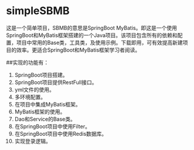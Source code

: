 # simpleSBMB
这是一个简单项目，SBMB的意思是SpringBoot MyBatis。即这是一个使用SpringBoot和MyBatis框架搭建的一个Java项目。该项目包含所有的依赖和配置，项目中常用的Base类，工具类，及使用示例。下载即用，可有效提高新建项目的效率。更适合SpringBoot和MyBatis框架学习者阅读。





##实现的功能有：
1. SpringBoot项目搭建。
2. SpringBoot项目提供RestFull接口。
3. yml文件的使用。
4. 多环境配置。
5. 在项目中集成MyBatis框架。
6. MyBatis框架的使用。
7. Dao和Service的Base类。
8. 在SpringBoot项目中使用Filter。
9. 在SpringBoot项目中使用Redis数据库。
1. 实现登录逻辑。














